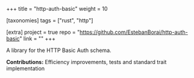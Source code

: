 +++
title = "http-auth-basic"
weight = 10

[taxonomies]
tags = ["rust", "http"]

[extra]
project = true
repo = "https://github.com/EstebanBorai/http-auth-basic"
link = ""
+++

A library for the HTTP Basic Auth schema.

**Contributions:** Efficiency improvements, tests and standard trait implementation

<!-- more -->
<br>